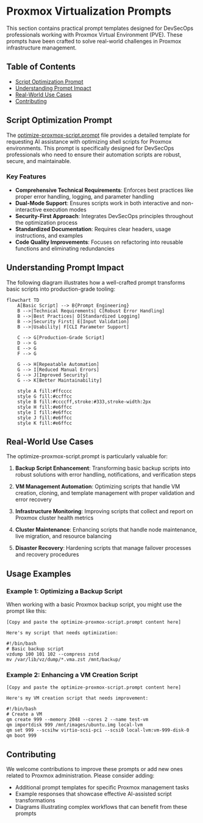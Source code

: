 # Proxmox Virtualization Prompts

This section contains practical prompt templates designed for DevSecOps professionals working with Proxmox Virtual Environment (PVE). These prompts have been crafted to solve real-world challenges in Proxmox infrastructure management.

## Table of Contents

- [Script Optimization Prompt](#script-optimization-prompt)
- [Understanding Prompt Impact](#understanding-prompt-impact)
- [Real-World Use Cases](#real-world-use-cases)
- [Contributing](#contributing)

## Script Optimization Prompt

The [optimize-proxmox-script.prompt](./optimize-proxmox-script.prompt) file provides a detailed template for requesting AI assistance with optimizing shell scripts for Proxmox environments. This prompt is specifically designed for DevSecOps professionals who need to ensure their automation scripts are robust, secure, and maintainable.

### Key Features

- **Comprehensive Technical Requirements**: Enforces best practices like proper error handling, logging, and parameter handling
- **Dual-Mode Support**: Ensures scripts work in both interactive and non-interactive execution modes
- **Security-First Approach**: Integrates DevSecOps principles throughout the optimization process
- **Standardized Documentation**: Requires clear headers, usage instructions, and examples
- **Code Quality Improvements**: Focuses on refactoring into reusable functions and eliminating redundancies

## Understanding Prompt Impact

The following diagram illustrates how a well-crafted prompt transforms basic scripts into production-grade tooling:

```mermaid
flowchart TD
    A[Basic Script] --> B{Prompt Engineering}
    B -->|Technical Requirements| C[Robust Error Handling]
    B -->|Best Practices| D[Standardized Logging]
    B -->|Security First| E[Input Validation]
    B -->|Usability| F[CLI Parameter Support]
    
    C --> G[Production-Grade Script]
    D --> G
    E --> G
    F --> G
    
    G --> H[Repeatable Automation]
    G --> I[Reduced Manual Errors]
    G --> J[Improved Security]
    G --> K[Better Maintainability]
    
    style A fill:#ffcccc
    style G fill:#ccffcc
    style B fill:#ccccff,stroke:#333,stroke-width:2px
    style H fill:#e6ffcc
    style I fill:#e6ffcc
    style J fill:#e6ffcc
    style K fill:#e6ffcc
```

## Real-World Use Cases

The optimize-proxmox-script.prompt is particularly valuable for:

1. **Backup Script Enhancement**: Transforming basic backup scripts into robust solutions with error handling, notifications, and verification steps

2. **VM Management Automation**: Optimizing scripts that handle VM creation, cloning, and template management with proper validation and error recovery

3. **Infrastructure Monitoring**: Improving scripts that collect and report on Proxmox cluster health metrics

4. **Cluster Maintenance**: Enhancing scripts that handle node maintenance, live migration, and resource balancing

5. **Disaster Recovery**: Hardening scripts that manage failover processes and recovery procedures

## Usage Examples

### Example 1: Optimizing a Backup Script

When working with a basic Proxmox backup script, you might use the prompt like this:

```
[Copy and paste the optimize-proxmox-script.prompt content here]

Here's my script that needs optimization:

#!/bin/bash
# Basic backup script
vzdump 100 101 102 --compress zstd
mv /var/lib/vz/dump/*.vma.zst /mnt/backup/
```

### Example 2: Enhancing a VM Creation Script

```
[Copy and paste the optimize-proxmox-script.prompt content here]

Here's my VM creation script that needs improvement:

#!/bin/bash
# Create a VM
qm create 999 --memory 2048 --cores 2 --name test-vm
qm importdisk 999 /mnt/images/ubuntu.img local-lvm
qm set 999 --scsihw virtio-scsi-pci --scsi0 local-lvm:vm-999-disk-0
qm boot 999
```

## Contributing

We welcome contributions to improve these prompts or add new ones related to Proxmox administration. Please consider adding:

- Additional prompt templates for specific Proxmox management tasks
- Example responses that showcase effective AI-assisted script transformations
- Diagrams illustrating complex workflows that can benefit from these prompts